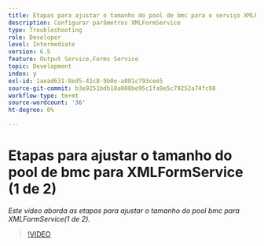```yaml
---
title: Etapas para ajustar o tamanho do pool de bmc para o serviço XMLForm (1 de 2)
description: Configurar parâmetros XMLFormService
type: Troubleshooting
role: Developer
level: Intermediate
version: 6.5
feature: Output Service,Forms Service
topic: Development
index: y
exl-id: 1aead631-8ed5-41c8-9b0e-a081c793cee5
source-git-commit: b3e9251bdb18a008be95c1fa9e5c79252a74fc98
workflow-type: tm+mt
source-wordcount: '36'
ht-degree: 0%

---
```



# Etapas para ajustar o tamanho do pool de bmc para XMLFormService (1 de 2)

*Este vídeo aborda as etapas para ajustar o tamanho do pool bmc para XMLFormService(1 de 2).*

>[!VIDEO](https://video.tv.adobe.com/v/335552?quality=12&learn=on)
